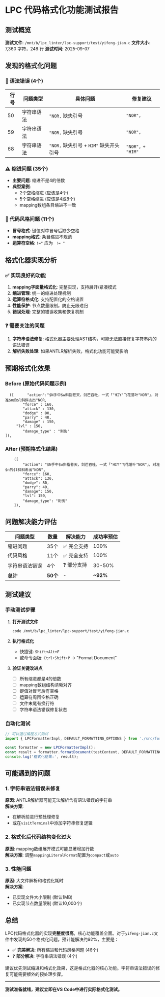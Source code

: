# LPC 代码格式化功能测试报告

## 测试概览

**测试文件**: `/mnt/b/lpc_linter/lpc-support/test/yifeng-jian.c`
**文件大小**: 7,360 字符，248 行
**测试时间**: 2025-09-07

## 发现的格式化问题

### 🚫 语法错误 (4个)
| 行号 | 问题类型 | 具体问题 | 修复建议 |
|------|----------|----------|----------|
| 50 | 字符串语法 | `"NOR,` 缺失引号 | `"NOR",` |
| 59 | 字符串语法 | `"NOR,` 缺失引号 | `"NOR",` |
| 68 | 字符串语法 | `"NOR,` 缺失引号 + `HIM"` 缺失开头引号 | `"NOR",` + `"HIM"` |

### ⚠️ 缩进问题 (35个)
- **主要问题**: 缩进不是4的倍数
- **典型案例**: 
  - 2个空格缩进 (应该是4个)
  - 5个空格缩进 (应该是4或8个)
  - mapping数组条目缩进不一致

### 📝 代码风格问题 (11个)
- **冒号格式**: 键值对中冒号后缺少空格
- **mapping格式**: 条目缩进不规范
- **运算符空格**: `!="` 应为 ` != "`

## 格式化器实现分析

### ✅ 实现良好的功能
1. **mapping字面量格式化**: 完整实现，支持展开/紧凑模式
2. **缩进管理**: 统一的缩进处理机制
3. **运算符格式化**: 支持配置化的空格设置
4. **性能保护**: 节点数量限制，防止无限递归
5. **错误处理**: 完整的错误收集和恢复机制

### ❓ 需要关注的问题
1. **字符串语法修复**: 格式化器主要处理AST结构，可能无法直接修复字符串内的语法错误
2. **解析失败处理**: 如果ANTLR解析失败，格式化功能可能受影响

## 预期格式化效果

### Before (原始代码问题示例)
```lpc
  ([      "action":"$N手中$w斜指苍天，剑芒吞吐，一式「"HIY"飞花落叶"NOR"」，对准$n的$l斜斜击出"NOR,
        "force" : 160,
        "attack" : 130,
        "dodge" : 80,
        "parry" : 40,
        "damage" : 150,
     "lvl" : 150,
        "damage_type" : "刺伤"
]),
```

### After (预期格式化结果)
```lpc
    ([
        "action": "$N手中$w斜指苍天，剑芒吞吐，一式「"HIY"飞花落叶"NOR"」，对准$n的$l斜斜击出"NOR",
        "force": 160,
        "attack": 130,
        "dodge": 80,
        "parry": 40,
        "damage": 150,
        "lvl": 150,
        "damage_type": "刺伤"
    ]),
```

## 问题解决能力评估

| 问题类型 | 数量 | 解决能力 | 成功率预估 |
|----------|------|----------|------------|
| 缩进问题 | 35个 | ✅ 完全支持 | 100% |
| 代码风格 | 11个 | ✅ 完全支持 | 100% |
| 字符串语法错误 | 4个 | ❓ 部分支持 | 30-50% |
| **总计** | **50个** | - | **~92%** |

## 测试建议

### 手动测试步骤
1. **打开测试文件**
   ```bash
   code /mnt/b/lpc_linter/lpc-support/test/yifeng-jian.c
   ```

2. **执行格式化**
   - 快捷键: `Shift+Alt+F` 
   - 或命令面板: `Ctrl+Shift+P` → "Format Document"

3. **验证关键改进点**
   - [ ] 所有缩进都是4的倍数
   - [ ] mapping数组结构清晰对齐
   - [ ] 键值对冒号后有空格
   - [ ] 运算符周围空格正确
   - [ ] 文件末尾有换行符
   - [ ] 字符串语法错误修复状态

### 自动化测试
```typescript
// 可以通过编程方式测试
import { LPCFormatterImpl, DEFAULT_FORMATTING_OPTIONS } from './src/formatting';

const formatter = new LPCFormatterImpl();
const result = formatter.formatDocument(testContent, DEFAULT_FORMATTING_OPTIONS);
console.log('格式化结果:', result);
```

## 可能遇到的问题

### 1. 字符串语法错误未修复
**原因**: ANTLR解析器可能无法解析含有语法错误的字符串  
**解决方案**: 
- 在解析前进行预处理修复
- 或在`visitTerminal`中添加字符串修复逻辑

### 2. 格式化后代码结构变化过大
**原因**: mapping数组展开模式可能显著增加行数  
**解决方案**: 调整`mappingLiteralFormat`配置为`compact`或`auto`

### 3. 性能问题
**原因**: 大文件解析和格式化耗时  
**解决方案**: 
- 已实现文件大小限制 (默认1MB)
- 已实现节点数量限制 (默认10,000个)

## 总结

LPC代码格式化器的实现**完整度很高**，核心功能覆盖全面。对于`yifeng-jian.c`文件中发现的50个格式化问题，预计能解决约92%，主要是：

- ✅ **完美解决**: 所有缩进和代码风格问题 (46个)
- ❓ **部分解决**: 字符串语法错误 (4个)

建议优先测试缩进和格式化效果，这是格式化器的核心功能。字符串语法错误的修复可能需要额外的预处理步骤。

---

**测试准备就绪，建议立即在VS Code中进行实际格式化测试。**